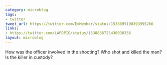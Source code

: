 ```yaml
---
category: microblog
tags:
- twitter
tweet_url: https://twitter.com/ExMember/status/1538895198393995266
links:
- https://twitter.com/LAPDPIO/status/1538836725430030336
layout: microblog
---
```

How was the officer involved in the shooting? Who shot and killed the man? Is the killer in custody?
